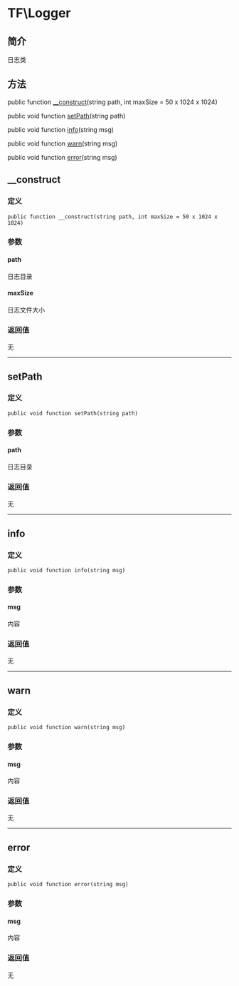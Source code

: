 # TF\\Logger

## 简介
日志类

## 方法
public function [__construct](#__construct)(string path, int maxSize = 50 x 1024 x 1024)

public void function [setPath](#setpath)(string path)

public void function [info](#info)(string msg)

public void function [warn](#info)(string msg)

public void function [error](#error)(string msg)

## <span id="__construct">__construct</span>
### 定义
    public function __construct(string path, int maxSize = 50 x 1024 x 1024)
### 参数
#### path
日志目录
#### maxSize
日志文件大小
### 返回值
无

-----

## <span id="setpath">setPath</span>
### 定义
    public void function setPath(string path)
### 参数
#### path
日志目录
### 返回值
无

-----

## <span id="info">info</span>
### 定义
    public void function info(string msg)
### 参数
#### msg
内容
### 返回值
无

-----

## <span id="warn">warn</span>
### 定义
    public void function warn(string msg)
### 参数
#### msg
内容
### 返回值
无

-----

## <span id="error">error</span>
### 定义
    public void function error(string msg)
### 参数
#### msg
内容
### 返回值
无
